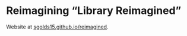 # Reimagining “Library Reimagined”
Website at [sgolds15.github.io/reimagined](https://sgolds15.github.io/reimagined/).
